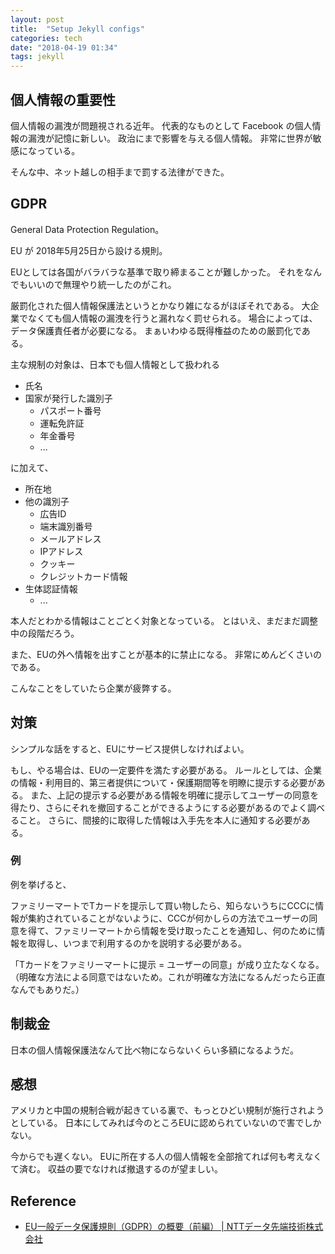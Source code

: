 ```yaml
---
layout: post
title:  "Setup Jekyll configs"
categories: tech
date: "2018-04-19 01:34"
tags: jekyll
---
```


## 個人情報の重要性

個人情報の漏洩が問題視される近年。
代表的なものとして Facebook の個人情報の漏洩が記憶に新しい。
政治にまで影響を与える個人情報。
非常に世界が敏感になっている。

そんな中、ネット越しの相手まで罰する法律ができた。

## GDPR

General Data Protection Regulation。

EU が 2018年5月25日から設ける規則。

EUとしては各国がバラバラな基準で取り締まることが難しかった。
それをなんでもいいので無理やり統一したのがこれ。

厳罰化された個人情報保護法というとかなり雑になるがほぼそれである。
大企業でなくても個人情報の漏洩を行うと漏れなく罰せられる。
場合によっては、データ保護責任者が必要になる。
まぁいわゆる既得権益のための厳罰化である。

主な規制の対象は、日本でも個人情報として扱われる

- 氏名
- 国家が発行した識別子
  - パスポート番号
  - 運転免許証
  - 年金番号
  - ...

に加えて、

- 所在地
- 他の識別子
  - 広告ID
  - 端末識別番号
  - メールアドレス
  - IPアドレス
  - クッキー
  - クレジットカード情報
- 生体認証情報
  - ...

本人だとわかる情報はことごとく対象となっている。
とはいえ、まだまだ調整中の段階だろう。

また、EUの外へ情報を出すことが基本的に禁止になる。
非常にめんどくさいのである。

こんなことをしていたら企業が疲弊する。

## 対策

シンプルな話をすると、EUにサービス提供しなければよい。

もし、やる場合は、EUの一定要件を満たす必要がある。
ルールとしては、企業の情報・利用目的、第三者提供について・保護期間等を明瞭に提示する必要がある。
また、上記の提示する必要がある情報を明確に提示してユーザーの同意を得たり、さらにそれを撤回することができるようにする必要があるのでよく調べること。
さらに、間接的に取得した情報は入手先を本人に通知する必要がある。

### 例

例を挙げると、

ファミリーマートでTカードを提示して買い物したら、知らないうちにCCCに情報が集約されていることがないように、CCCが何かしらの方法でユーザーの同意を得て、ファミリーマートから情報を受け取ったことを通知し、何のために情報を取得し、いつまで利用するのかを説明する必要がある。

「Tカードをファミリーマートに提示 = ユーザーの同意」が成り立たなくなる。
（明確な方法による同意ではないため。これが明確な方法になるんだったら正直なんでもありだ。）

## 制裁金

日本の個人情報保護法なんて比べ物にならないくらい多額になるようだ。

## 感想

アメリカと中国の規制合戦が起きている裏で、もっとひどい規制が施行されようとしている。
日本にしてみれば今のところEUに認められていないので害でしかない。

今からでも遅くない。
EUに所在する人の個人情報を全部捨てれば何も考えなくて済む。
収益の要でなければ撤退するのが望ましい。

## Reference

- [EU一般データ保護規則（GDPR）の概要（前編） \| NTTデータ先端技術株式会社](http://www.intellilink.co.jp/article/column/security-gdpr01.html)
